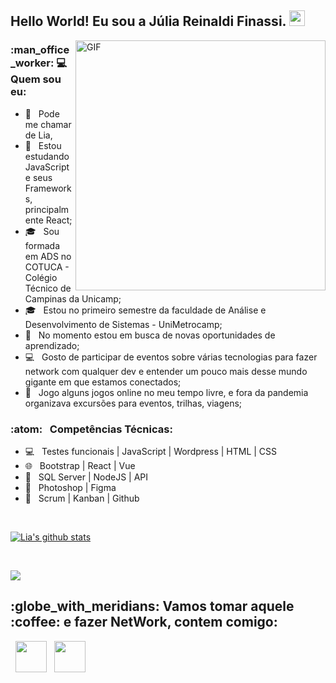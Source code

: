 
<h2> Hello World! Eu sou a Júlia Reinaldi Finassi. <img src="https://github.com/souvikguria98/souvikguria98/blob/master/Hi.gif" width="25"></h2>
<img align="right" alt="GIF" src="https://becode.com.br/wp-content/uploads/2016/10/Por-que-usar-JavaScript.gif" width="400"/>

<h3> :man_office_worker: 💻 Quem sou eu: </h3>

- :rainbow: &nbsp; Pode me chamar de Lia, 
- 🔭 &nbsp; Estou estudando JavaScript e seus Frameworks, principalmente React;
- 🎓 &nbsp; Sou formada em ADS no COTUCA - Colégio Técnico de Campinas da Unicamp;
- 🎓 &nbsp; Estou no primeiro semestre da faculdade de Análise e Desenvolvimento de Sistemas - UniMetrocamp;
- 💼 &nbsp; No momento estou em busca de novas oportunidades de aprendizado;
- :computer: &nbsp; Gosto de participar de eventos sobre várias tecnologias para fazer network com qualquer dev e entender um pouco mais desse mundo gigante em que estamos conectados;
- :iphone: &nbsp; Jogo alguns jogos online no meu tempo livre, e fora da pandemia organizava excursões para eventos, trilhas, viagens;

<h3>:atom: &nbsp; Competências Técnicas: </h3>

- 💻 &nbsp; Testes funcionais | JavaScript | Wordpress | HTML | CSS  
- 🌐 &nbsp; Bootstrap | React | Vue 
- :scroll: &nbsp; SQL Server | NodeJS | API 
- :art: &nbsp; Photoshop | Figma
- 🔧 &nbsp; Scrum | Kanban | Github

<br>

<a align="center" href="https://github-readme-stats.anuraghazra1.vercel.app/api?username=lia18317"><img align="center" src="https://github-readme-stats.anuraghazra1.vercel.app/api?username=lia18317&show_icons=true&include_all_commits=true&theme=buefy" alt="Lia's github stats" />
</a>

</br>

<a align="center" href="https://github-readme-stats.anuraghazra1.vercel.app/api/top-langs/?username=lia18317"><img align="center" src="https://github-readme-stats.anuraghazra1.vercel.app/api/top-langs/?username=lia18317&layout=compact&theme=buefy" />
</a>

<h2> :globe_with_meridians: Vamos tomar aquele :coffee: e fazer NetWork, contem comigo: </h2>

<p align="center">
 
&nbsp; <a align="center" href="https://www.linkedin.com/in/lia18317/" target="_blank" rel="noopener noreferrer"><img align="center" src="https://img.icons8.com/plasticine/100/000000/linkedin.png" width="50" /></a>
&nbsp; <a align="center" href="mailto:juliareinaldi@outlook.com" target="_blank" rel="noopener noreferrer"><img align="center" src="https://img.icons8.com/plasticine/100/000000/gmail.png"  width="50" /></a>
</p>
